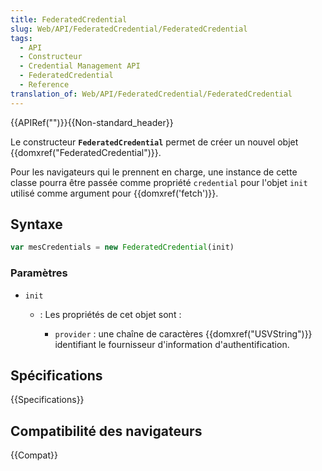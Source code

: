 ```yaml
---
title: FederatedCredential
slug: Web/API/FederatedCredential/FederatedCredential
tags:
  - API
  - Constructeur
  - Credential Management API
  - FederatedCredential
  - Reference
translation_of: Web/API/FederatedCredential/FederatedCredential
---
```

{{APIRef("")}}{{Non-standard_header}}

Le constructeur **`FederatedCredential`** permet de créer un nouvel objet {{domxref("FederatedCredential")}}.

Pour les navigateurs qui le prennent en charge, une instance de cette classe pourra être passée comme propriété `credential` pour l'objet `init` utilisé comme argument pour {{domxref('fetch')}}.

## Syntaxe

```js
var mesCredentials = new FederatedCredential(init)
```

### Paramètres

- `init`

  - : Les propriétés de cet objet sont :

    - `provider` : une chaîne de caractères {{domxref("USVString")}} identifiant le fournisseur d'information d'authentification.

## Spécifications

{{Specifications}}

## Compatibilité des navigateurs

{{Compat}}
